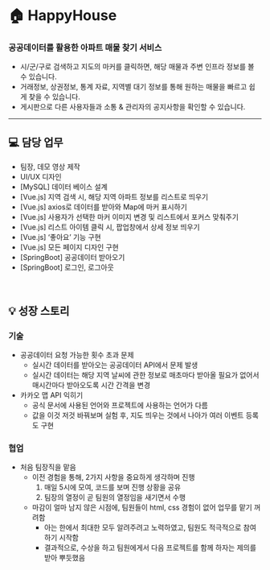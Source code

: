 # 🏠 HappyHouse

### 공공데이터를 활용한 아파트 매물 찾기 서비스

- 시/군/구로 검색하고 지도의 마커를 클릭하면, 해당 매물과 주변 인프라 정보를 볼 수 있습니다.
- 거래정보, 상권정보, 통계 자료, 지역별 대기 정보를 통해 원하는 매물을 빠르고 쉽게 찾을 수 있습니다.
- 게시판으로 다른 사용자들과 소통 & 관리자의 공지사항을 확인할 수 있습니다.
---

## 💻 담당 업무
- 팀장, 데모 영상 제작
- UI/UX 디자인
- [MySQL] 데이터 베이스 설계      
- [Vue.js] 지역 검색 시, 해당 지역 아파트 정보를 리스트로 띄우기
- [Vue.js] axios로 데이터를 받아와 Map에 마커 표시하기
- [Vue.js] 사용자가 선택한 마커 이미지 변경 및 리스트에서 포커스 맞춰주기
- [Vue.js] 리스트 아이템 클릭 시, 팝업창에서 상세 정보 띄우기
- [Vue.js] ‘좋아요’ 기능 구현
- [Vue.js] 모든 페이지 디자인 구현
- [SpringBoot] 공공데이터 받아오기
- [SpringBoot] 로그인, 로그아웃
<br>

## 💡 성장 스토리

### 기술
- 공공데이터 요청 가능한 횟수 초과 문제
   - 실시간 데이터를 받아오는 공공데이터 API에서 문제 발생
   - 실시간 데이터는 해당 지역 날씨에 관한 정보로 매초마다 받아올 필요가 없어서 매시간마다 받아오도록 시간 간격을 변경
- 카카오 맵 API 익히기
  - 공식 문서에 사용된 언어와 프로젝트에 사용하는 언어가 다름
  - 값을 이것 저것 바꿔보며 실험 후, 지도 띄우는 것에서 나아가 여러 이벤트 등록도 구현
  
### 협업
- 처음 팀장직을 맡음
  - 이전 경험을 통해, 2가지 사항을 중요하게 생각하며 진행
    1. 매일 5시에 모여, 코드를 보며 진행 상황을 공유
    2. 팀장의 열정이 곧 팀원의 열정임을 새기면서 수행
  - 마감이 얼마 남지 않은 시점에, 팀원들이 html, css 경험이 없어 업무를 맡기 꺼려함
    - 아는 한에서 최대한 모두 알려주려고 노력하였고, 팀원도 적극적으로 참여하기 시작함
    - 결과적으로, 수상을 하고 팀원에게서 다음 프로젝트를 함께 하자는 제의를 받아 뿌듯했음
